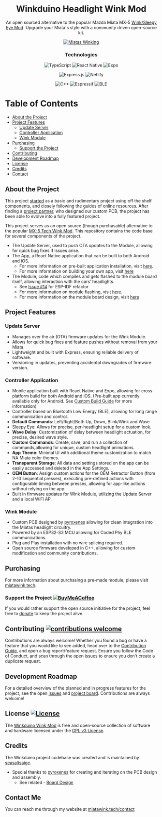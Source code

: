 <div align="center">

# Winkduino Headlight Wink Mod
An open sourced alternative to the popular Mazda Miata MX-5 [Wink/Sleepy Eye Mod](https://mx5tech.co.uk/wink-sleepy-eye-mod). Upgrade your Miata's style with a community driven open-source kit.

[![Miatas Winking](https://img.shields.io/badge/Miatas-Winking-darkred?style=for-the-badge)](https://tenor.com/view/miata-wink-miata-wink-i-stole-this-gif-pop-up-headlights-gif-25076583)
### Technologies
![TypeScript](https://img.shields.io/badge/typescript-%23007ACC.svg?style=for-the-badge&logo=typescript&logoColor=white) 
![React Native](https://img.shields.io/badge/react_native-%2320232a.svg?style=for-the-badge&logo=react&logoColor=%2361DAFB)
![Expo](https://img.shields.io/badge/expo-1C1E24?style=for-the-badge&logo=expo&logoColor=#D04A37)

![Express.js](https://img.shields.io/badge/express.js-%23404d59.svg?style=for-the-badge&logo=express&logoColor=%2361DAFB)
![Netlify](https://img.shields.io/badge/netlify-%23000000.svg?style=for-the-badge&logo=netlify&logoColor=#00C7B7)

![C++](https://img.shields.io/badge/c++-%2300599C.svg?style=for-the-badge&logo=c%2B%2B&logoColor=white) 
![Espressif](https://img.shields.io/badge/espressif-E7352C.svg?style=for-the-badge&logo=espressif&logoColor=white)
![BLE](https://img.shields.io/badge/Bluetooth_Low_Energy-0082FC.svg?style=for-the-badge&logo=Bluetooth&logoColor=white)
</div>

# Table of Contents
- [About the Project](#about-the-project)
- [Project Features](#project-features)
  - [Update Server](#update-server)
  - [Controller Application](#controller-application)
  - [Wink Module](#wink-module)
- [Purchasing](#purchasing)
  - [Support the Project](#support-the-project-buymeacoffee)
- [Contributing](#contributing-contributions-welcome)
- [Development Roadmap](#development-roadmap)
- [License](#license-license)
- [Credits](#credits)
- [Contact](#contact-me)


## About the Project
This project [started](https://github.com/seasaltsaige/popup-wink-mod) as a basic and rudimentary project using off the shelf components, and closely following the guides of online resources. After finding a [project partner](https://github.com/pyroxenes), who designed our custom PCB, the project has been able to evolve into a fully featured project.

This project serves as an open source (though purchasable) alternative to the popular [MX-5 Tech Wink Mod](https://mx5tech.co.uk/wink-sleepy-eye-mod). This repository contains the code base for several components of the project. 
- The Update Server, used to push OTA updates to the Module, allowing for quick bug fixes if issues arise.
- The App, a React Native application that can be built to both Android and iOS. 
  - For more information on pre-built application installation, visit [here](./docs/build/BUILD.md#pre-built-application).
  - For more information on building your own app, visit [here](./docs/build/BUILD.md#custom-build)
- The Module, code which compiles and gets flashed to the module board itself, allowing interaction with the cars' headlights.
  - See [Issue #14](https://github.com/seasaltsaige/winkduino-long-range/issues/14) for ESP-IDF refactor
  - For more information on module flashing, visit [here](./docs/build/FLASHING.md).
  - For more information on the module board design, visit [here](todo:link_to_board_design)

## Project Features
### Update Server
- Manages over the air (OTA) firmware updates for the Wink Module.
- Allows for quick bug fixes and feature pushes without removal from your Miata.
- Lightweight and built with Express, ensuring reliable delivery of software.
- Versioning in updates, preventing accidental downgrades of firmware version.
### Controller Application 
- Mobile application built with React Native and Expo, allowing for cross platform build for both Android and iOS. (Pre-built app currently available only for Android. See [Custom Build Guide](./docs/build/BUILD.md#custom-build) for more information)
- Controller based on Bluetooth Low Energy (BLE), allowing for long range communication and control.
- **Default Commands**: Left/Right/Both Up, Down, Blink/Wink and Wave
- Sleepy Eye: Allows for precise, per-headlight setup for a custom look.
- **Wave Delay**: Customization of delay between headlight actuation, for precise, desired wave style.
- **Custom Commands**: Create, save, and run a collection of commands,allowing for unique, custom headlight animations.
- **App Theme**: Minimal UI with additional theme customization to match NA Miata color themes.
- **Transparent Storage**: All data and settings stored on the app can be easily accessed and deleted in the App Settings.
- **OEM Button**: Assign custom actions for the OEM Retractor Button (from 2-10 sequential presses), executing pre-defined actions with configurable timing between presses, allowing for app-like actions without relying on the app. 
- Built in firmware updates for Wink Module, utilizing the Update Server and a local WiFi AP.

### Wink Module
- Custom PCB designed by [pyroxenes](https://github.com/pyroxenes) allowing for clean integration into the Miatas headlight circuitry.
- Powered by an ESP32-S3 MCU allowing for Coded Phy BLE communications.
- Plug and Play installation with no wire splicing required.
- Open source firmware developed in C++, allowing for custom modification and community contributions.

## Purchasing
For more information about purchasing a pre-made module, please visit [miatawink.tech](https://miatawink.tech/).


### Support the Project [![BuyMeACoffee](https://img.shields.io/badge/Buy%20Me%20a%20Coffee-ffdd00?style=for-the-badge&logo=buy-me-a-coffee&logoColor=black)](https://buymeacoffee.com/seasaltsaige)
If you would rather support the open source initiative for the project, feel free to [donate](https://buymeacoffee.com/seasaltsaige) to keep the project alive.

## Contributing [![contributions welcome](https://img.shields.io/badge/contributions-welcome-darkred.svg?style=for-the-badge)](./docs/CONTRIBUTING.md)
Contributions are always welcome! Whether you found a bug or have a feature that you would like to see added, head over to the [Contribution Guide](./docs/CONTRIBUTING.md), and open a bug report/feature request. Ensure you follow the Code of Conduct, and scan through the open [issues](https://github.com/seasaltsaige/winkduino-long-range/issues) to ensure you don't create a duplicate request.

## Development Roadmap
For a detailed overview of the planned and in progress features for the project, see the open [issues](https://github.com/seasaltsaige/winkduino-long-range/issues) and [project board](https://github.com/users/seasaltsaige/projects/1).
Contributions are always welcome!

## License [![License](https://img.shields.io/github/license/seasaltsaige/winkduino-long-range?style=for-the-badge)](./LICENSE)
The [Winkduino Wink Mod](https://github.com/seasaltsaige/winkduino-long-range) is free and open-source collection of software and hardware licensed under the [GPL v3 License](./LICENSE). 

## Credits
The Winkduino project codebase was created and is maintained by [seasaltsaige](https://github.com/seasaltsaige).

- Special thanks to [pyroxenes](https://github.com/pyroxenes) for creating and iterating on the PCB design and assembly. 
  - See related - [Board Design](todo:pyroxenes_github_link)


## Contact Me
You can reach me through my website at [miatawink.tech/contact](https://miatawink.tech/contact)
